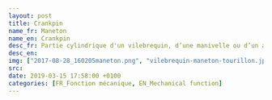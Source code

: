 ```yaml
---
layout: post
title: Crankpin
name_fr: Maneton 
name_en: Crankpin
desc_fr: Partie cylindrique d'un vilebrequin, d’une manivelle ou d’un arbre coudé, sur laquelle s’articule une tête de bielle.
desc_en: 
img: ["2017-08-28_160205maneton.png", "vilebrequin-maneton-tourillon.jpg"]
src: 
date: 2019-03-15 17:58:00 +0100
categories: [FR_Fonction mécanique, EN_Mechanical function]
---
```

